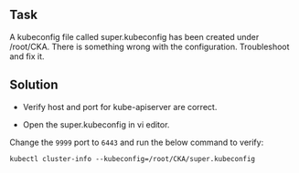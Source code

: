 ## Task
A kubeconfig file called super.kubeconfig has been created under /root/CKA. There is something wrong with the configuration. Troubleshoot and fix it.

## Solution
- Verify host and port for kube-apiserver are correct.

- Open the super.kubeconfig in vi editor.

Change the `9999` port to `6443` and run the below command to verify:
```shell
kubectl cluster-info --kubeconfig=/root/CKA/super.kubeconfig
```